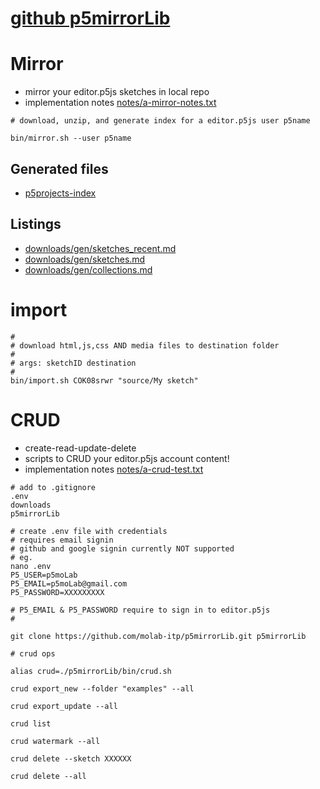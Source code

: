 # [github p5mirrorLib](https://github.com/molab-itp/p5mirrorLib.git)

# Mirror

- mirror your editor.p5js sketches in local repo
- implementation notes [notes/a-mirror-notes.txt](./notes/a-mirror-notes.txt)

```
# download, unzip, and generate index for a editor.p5js user p5name

bin/mirror.sh --user p5name

```

## Generated files

- [p5projects-index](./p5projects-index.md)

## Listings

- [downloads/gen/sketches_recent.md](./downloads/gen/sketches_recent.md)
- [downloads/gen/sketches.md](./downloads/gen/sketches.md)
- [downloads/gen/collections.md](./downloads/gen/collections.md)

# import

```
#
# download html,js,css AND media files to destination folder
#
# args: sketchID destination
#
bin/import.sh COK08srwr "source/My sketch"
```

# CRUD

- create-read-update-delete
- scripts to CRUD your editor.p5js account content!
- implementation notes [notes/a-crud-test.txt](./notes/a-crud-test.txt)

```
# add to .gitignore
.env
downloads
p5mirrorLib

# create .env file with credentials
# requires email signin
# github and google signin currently NOT supported
# eg.
nano .env
P5_USER=p5moLab
P5_EMAIL=p5moLab@gmail.com
P5_PASSWORD=XXXXXXXXX

# P5_EMAIL & P5_PASSWORD require to sign in to editor.p5js
#

git clone https://github.com/molab-itp/p5mirrorLib.git p5mirrorLib

# crud ops

alias crud=./p5mirrorLib/bin/crud.sh

crud export_new --folder "examples" --all

crud export_update --all

crud list

crud watermark --all

crud delete --sketch XXXXXX

crud delete --all


```
